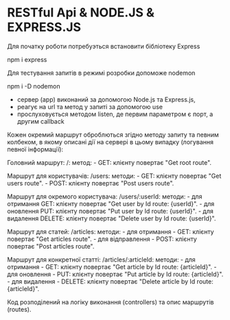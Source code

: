 # RESTful Api & NODE.JS & EXPRESS.JS

Для початку роботи потребуэться встановити бібліотеку Express 

npm i express

Для тестування запитів в режимі розробки допоможе nodemon

npm i -D nodemon

- cервер (app) виконаний за допомогою Node.js та Express.js, 
- реагує на url та метод у запиті за допомогою use
- прослуховується методом listen, де первим параметром є порт, а другим callback

Кожен окремий маршрут оброблються згідно методу запиту та певним колбеком, в якому описані дії на сервері в цьому випадку (логування певної інформації):

Головний маршрут: /:
  метод:
    - GET: клієнту повертає "Get root route".


Маршрут для користувачів: /users: 
  методи:
    - GET: клієнту повертає "Get users route".
    - POST: клієнту повертає "Post users route".

Маршрут для окремого користувача: /users/:userId: 
  методи:
    - для отримання GET: клієнту повертає "Get user by Id route: {userId}".
    - для оновлення PUT: клієнту повертає "Put user by Id route: {userId}".
    - для видалення DELETE: клієнту повертає "Delete user by Id route: {userId}".

Маршрут для статей: /articles: 
  методи:
    - для отримання - GET: клієнту повертає "Get articles route".
    - для відправлення - POST: клієнту повертає "Post articles route".

Маршрут для конкретної статті: /articles/:articleId: 
  методи:
    - для отримання - GET: клієнту повертає "Get article by Id route: {articleId}".
    - для оновлення - PUT: клієнту повертає "Put article by Id route: {articleId}".
    - для видалення - DELETE: клієнту повертає "Delete article by Id route: {articleId}".

Код розподілений на логіку виконання (controllers) та опис маршрутів (routes). 
